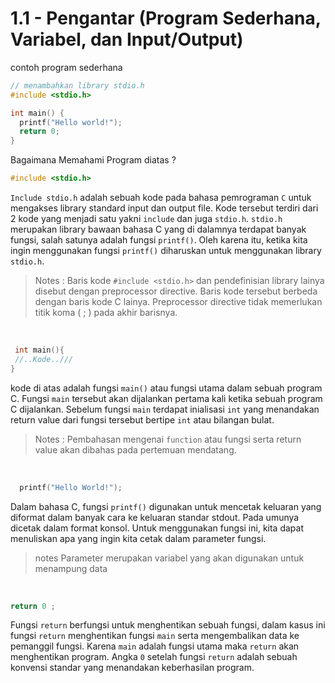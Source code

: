 # 1.1 - Pengantar (Program Sederhana, Variabel, dan Input/Output) 
contoh program sederhana
```c
// menambahkan library stdio.h
#include <stdio.h>

int main() {
  printf("Hello world!");
  return 0;
}
```
Bagaimana Memahami Program diatas ?

```c
#include <stdio.h>
```
```Include stdio.h``` adalah sebuah kode pada bahasa pemrograman ```C``` untuk mengakses library standard input dan output file. 
Kode tersebut terdiri dari 2 kode yang menjadi satu yakni ```include``` dan juga ```stdio.h```. `stdio.h` merupakan library 
bawaan bahasa C yang di dalamnya terdapat banyak fungsi, salah satunya adalah fungsi `printf()`. Oleh karena itu, 
ketika kita ingin menggunakan fungsi `printf()` diharuskan untuk menggunakan library `stdio.h`.
> Notes :
> Baris kode ```#include <stdio.h>``` dan pendefinisian library lainya disebut dengan preprocessor directive. Baris kode tersebut berbeda dengan baris kode C lainya.
> Preprocessor directive tidak memerlukan titik koma ( ; ) pada akhir barisnya.
<br />

```c
 int main(){
 //..Kode..///
}
```
kode di atas adalah fungsi ```main()``` atau fungsi utama dalam sebuah program C. Fungsi ```main``` tersebut akan dijalankan pertama kali ketika sebuah program C dijalankan. 
Sebelum fungsi ```main``` terdapat inialisasi `int` yang menandakan return value dari fungsi tersebut bertipe `int` atau bilangan bulat.
> Notes :
> Pembahasan mengenai ```function``` atau fungsi serta return value akan dibahas pada pertemuan mendatang.
<br/>

```c
  printf("Hello World!");
```
Dalam bahasa C, fungsi ```printf()``` digunakan untuk mencetak keluaran yang diformat dalam banyak cara ke keluaran standar stdout. Pada umunya dicetak dalam format konsol.
Untuk menggunakan fungsi ini, kita dapat menuliskan apa yang ingin kita cetak dalam parameter fungsi.
> notes
> Parameter merupakan variabel yang akan digunakan untuk menampung data
<br/>

```c
return 0 ;
```
Fungsi ```return``` berfungsi untuk menghentikan sebuah fungsi, dalam kasus ini fungsi ```return``` menghentikan fungsi ```main``` serta mengembalikan data ke pemanggil fungsi. Karena ```main``` adalah fungsi utama maka ```return``` akan menghentikan program. Angka `0` setelah fungsi ```return``` adalah sebuah konvensi standar yang menandakan keberhasilan program.







